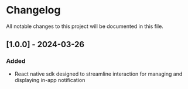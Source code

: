# Changelog

All notable changes to this project will be documented in this file.

## [1.0.0] - 2024-03-26

### Added

- React native sdk designed to streamline interaction for managing and displaying in-app notification
